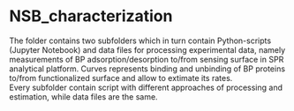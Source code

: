 # NSB_characterization
The folder contains two subfolders which in turn contain Python-scripts (Jupyter Notebook) and data files for processing experimental data,
namely measurements of BP adsorption/desorption to/from sensing surface in SPR analytical platform. Curves represents binding and unbinding
of BP proteins to/from functionalized surface and allow to extimate its rates.\
Every subfolder contain script with different approaches of processing and estimation, while data files are the same.
